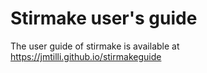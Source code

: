 # Stirmake user's guide

The user guide of stirmake is available at
https://jmtilli.github.io/stirmakeguide

